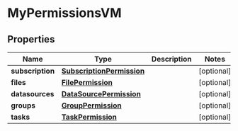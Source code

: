 

# MyPermissionsVM


## Properties

| Name | Type | Description | Notes |
|------------ | ------------- | ------------- | -------------|
|**subscription** | [**SubscriptionPermission**](SubscriptionPermission.md) |  |  [optional] |
|**files** | [**FilePermission**](FilePermission.md) |  |  [optional] |
|**datasources** | [**DataSourcePermission**](DataSourcePermission.md) |  |  [optional] |
|**groups** | [**GroupPermission**](GroupPermission.md) |  |  [optional] |
|**tasks** | [**TaskPermission**](TaskPermission.md) |  |  [optional] |




